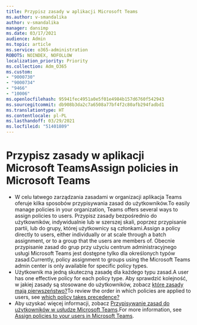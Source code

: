 ```yaml
---
title: Przypisz zasady w aplikacji Microsoft Teams
ms.author: v-smandalika
author: v-smandalika
manager: dansimp
ms.date: 03/17/2021
audience: Admin
ms.topic: article
ms.service: o365-administration
ROBOTS: NOINDEX, NOFOLLOW
localization_priority: Priority
ms.collection: Adm_O365
ms.custom:
- "9000730"
- "9000734"
- "9466"
- "10006"
ms.openlocfilehash: 95941fec4951a0e5f01e4984b157d6760f542943
ms.sourcegitcommit: db908b3da2c7a6508a77bf4f2c80afb294fadbd1
ms.translationtype: HT
ms.contentlocale: pl-PL
ms.lasthandoff: 03/29/2021
ms.locfileid: "51401809"
---
```

# <a name="assign-policies-in-microsoft-teams"></a><span data-ttu-id="bc1c7-102">Przypisz zasady w aplikacji Microsoft Teams</span><span class="sxs-lookup"><span data-stu-id="bc1c7-102">Assign policies in Microsoft Teams</span></span>

- <span data-ttu-id="bc1c7-103">W celu łatwego zarządzania zasadami w organizacji aplikacja Teams oferuje kilka sposobów przypisywania zasad do użytkowników.</span><span class="sxs-lookup"><span data-stu-id="bc1c7-103">To easily manage policies in your organization, Teams offers several ways to assign policies to users.</span></span> <span data-ttu-id="bc1c7-104">Przypisz zasady bezpośrednio do użytkowników, indywidualnie lub w szerszej skali, poprzez przypisanie partii, lub do grupy, której użytkownicy są członkami.</span><span class="sxs-lookup"><span data-stu-id="bc1c7-104">Assign a policy directly to users, either individually or at scale through a batch assignment, or to a group that the users are members of.</span></span>  <span data-ttu-id="bc1c7-105">Obecnie przypisanie zasad do grup przy użyciu centrum administracyjnego usługi Microsoft Teams jest dostępne tylko dla określonych typów zasad.</span><span class="sxs-lookup"><span data-stu-id="bc1c7-105">Currently, policy assignment to groups using the Microsoft Teams admin center is only available for specific policy types.</span></span> 
- <span data-ttu-id="bc1c7-106">Użytkownik ma jedną skuteczną zasadę dla każdego typu zasad.</span><span class="sxs-lookup"><span data-stu-id="bc1c7-106">A user has one effective policy for each policy type.</span></span> <span data-ttu-id="bc1c7-107">Aby sprawdzić kolejność, w jakiej zasady są stosowane do użytkowników, zobacz [które zasady mają pierwszeństwo?](https://docs.microsoft.com/microsoftteams/assign-policies#which-policy-takes-precedence)</span><span class="sxs-lookup"><span data-stu-id="bc1c7-107">To review the order in which policies are applied to users, see [which policy takes precedence?](https://docs.microsoft.com/microsoftteams/assign-policies#which-policy-takes-precedence)</span></span>
- <span data-ttu-id="bc1c7-108">Aby uzyskać więcej informacji, zobacz [Przypisywanie zasad do użytkowników w usłudze Microsoft Teams](https://docs.microsoft.com/microsoftteams/assign-policies).</span><span class="sxs-lookup"><span data-stu-id="bc1c7-108">For more information, see [Assign policies to your users in Microsoft Teams](https://docs.microsoft.com/microsoftteams/assign-policies).</span></span>
